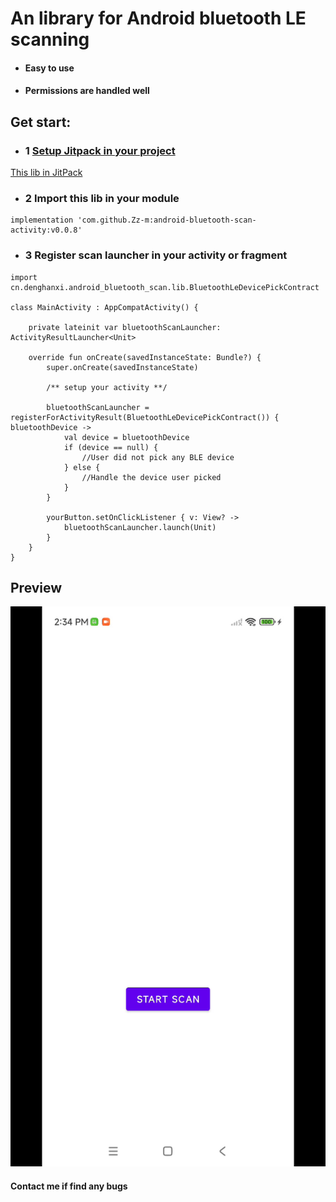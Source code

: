 # An library for Android bluetooth LE scanning

* #### Easy to use
* #### Permissions are handled well

## Get start:
* ### 1 [Setup Jitpack in your project](https://jitpack.io/)


[This lib in JitPack](https://jitpack.io/#Zz-m/android-bluetooth-scan-activity)

* ### 2 Import this lib in your module

```
implementation 'com.github.Zz-m:android-bluetooth-scan-activity:v0.0.8'
```

* ### 3 Register scan launcher in your activity or fragment
```
import cn.denghanxi.android_bluetooth_scan.lib.BluetoothLeDevicePickContract

class MainActivity : AppCompatActivity() {

    private lateinit var bluetoothScanLauncher: ActivityResultLauncher<Unit>

    override fun onCreate(savedInstanceState: Bundle?) {
        super.onCreate(savedInstanceState)
        
        /** setup your activity **/
        
        bluetoothScanLauncher = registerForActivityResult(BluetoothLeDevicePickContract()) { bluetoothDevice ->
            val device = bluetoothDevice
            if (device == null) {
                //User did not pick any BLE device
            } else {
                //Handle the device user picked
            }
        }

        yourButton.setOnClickListener { v: View? ->
            bluetoothScanLauncher.launch(Unit)
        }
    }   
}
```

## Preview
![Preview](https://github.com/Zz-m/android-bluetooth-scan-activity/blob/main/doc/preview.gif?raw=true)

#### Contact me if find any bugs
